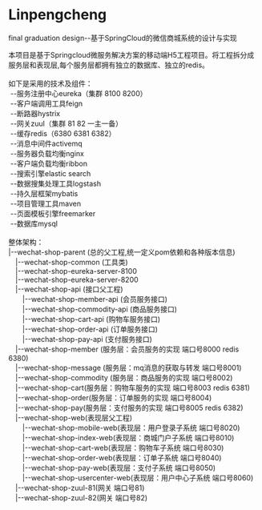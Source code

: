 # Linpengcheng
final graduation design--基于SpringCloud的微信商城系统的设计与实现

本项目是基于Springcloud微服务解决方案的移动端H5工程项目。将工程拆分成服务层和表现层,每个服务层都拥有独立的数据库、独立的redis。<br><br>
如下是采用的技术及组件：<br>
  &nbsp;--服务注册中心eureka（集群 8100 8200）<br>
  &nbsp;--客户端调用工具feign<br>
  &nbsp;--断路器hystrix<br>
  &nbsp;--网关zuul（集群 81 82 一主一备）<br>
  &nbsp;--缓存redis（6380 6381 6382）<br>
  &nbsp;--消息中间件activemq<br>
  &nbsp;--服务器负载均衡nginx<br>
  &nbsp;--客户端负载均衡ribbon<br>
  &nbsp;--搜索引擎elastic search<br>
  &nbsp;--数据搜集处理工具logstash<br>
  &nbsp;--持久层框架mybatis<br>
  &nbsp;--项目管理工具maven<br>
  &nbsp;--页面模板引擎freemarker<br>
  &nbsp;--数据库mysql<br>
<br>
整体架构：<br>
|--wechat-shop-parent (总的父工程,统一定义pom依赖和各种版本信息)<br>
     &emsp;|--wechat-shop-common (工具类)<br>
     &emsp;|--wechat-shop-eureka-server-8100<br>
     &emsp;|--wechat-shop-eureka-server-8200<br>
     &emsp;|--wechat-shop-api (接口父工程)<br>
        &emsp;&emsp;|--wechat-shop-member-api (会员服务接口)<br>
        &emsp;&emsp;|--wechat-shop-commodity-api (商品服务接口)<br>
        &emsp;&emsp;|--wechat-shop-cart-api (购物车服务接口)<br>
        &emsp;&emsp;|--wechat-shop-order-api (订单服务接口)<br>
        &emsp;&emsp;|--wechat-shop-pay-api (支付服务接口)<br>
     &emsp;|--wechat-shop-member (服务层：会员服务的实现       端口号8000  redis 6380)<br>
     &emsp;|--wechat-shop-message (服务层：mq消息的获取与转发  端口号8001)<br>
     &emsp;|--wechat-shop-commodity (服务层：商品服务的实现     端口号8002)<br>
     &emsp;|--wechat-shop-cart(服务层：购物车服务的实现          端口号8003  redis 6381)<br>
     &emsp;|--wechat-shop-order(服务层：订单服务的实现          端口号8004)<br>
     &emsp;|--wechat-shop-pay(服务层：支付服务的实现            端口号8005  redis 6382)<br>
     &emsp;|--wechat-shop-web(表现层父工程)<br>
 	    &emsp;&emsp;|--wechat-shop-mobile-web(表现层：用户登录子系统      端口号8020)<br>
 	    &emsp;&emsp;|--wechat-shop-index-web(表现层：商城门户子系统     端口号8010)<br>
 	    &emsp;&emsp;|--wechat-shop-cart-web(表现层：购物车子系统      端口号8030)<br>
 	    &emsp;&emsp;|--wechat-shop-order-web(表现层：订单子系统      端口号8040)<br>
 	    &emsp;&emsp;|--wechat-shop-pay-web(表现层：支付子系统      端口号8050)<br>
 	    &emsp;&emsp;|--wechat-shop-usercenter-web(表现层：用户中心子系统   端口号8060)<br>
     &emsp;|--wechat-shop-zuul-81(网关    端口号81)<br>
     &emsp;|--wechat-shop-zuul-82(网关    端口号82)<br>
<br>
